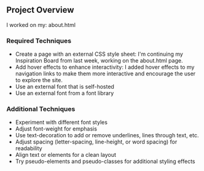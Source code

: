 ## Project Overview

I worked on my: about.html

### Required Techniques

- Create a page with an external CSS style sheet: I'm continuing my Inspiration Board from last week, working on the about.html page.
- Add hover effects to enhance interactivity: I added hover effects to my navigation links to make them more interactive and encourage the user to explore the site.
- Use an external font that is self-hosted
- Use an external font from a font library

### Additional Techniques

- Experiment with different font styles
- Adjust font-weight for emphasis
- Use text-decoration to add or remove underlines, lines through text, etc.
- Adjust spacing (letter-spacing, line-height, or word spacing) for readability
- Align text or elements for a clean layout
- Try pseudo-elements and pseudo-classes for additional styling effects